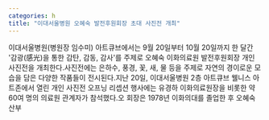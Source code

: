 ```yaml
---
categories: h
title: "이대서울병원 오혜숙 발전후원회장 초대 사진전 개최"
---
```

이대서울병원(병원장 임수미) 아트큐브에서는 9월 20일부터 10월 20일까지 한 달간 &#39;감광(感光)을 통한 감탄, 감동, 감사&#39;를 주제로 오혜숙 이화의료원 발전후원회장 개인 사진전을 개최한다.사진전에는 은하수, 풍경, 꽃, 새, 물 등을 주제로 자연의 경이로운 모습을 담은 다양한 작품들이 전시된다.지난 20일, 이대서울병원 2층 아트큐브 웰니스 아트존에서 열린 개인 사진전 오프닝 리셉션 행사에는 유경하 이화의료원장을 비롯한 약 60여 명의 의료원 관계자가 참석했다.오 회장은 1978년 이화의대를 졸업한 후 오혜숙 산부